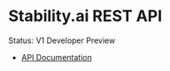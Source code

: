 # Stability.ai REST API

Status: V1 Developer Preview

- [API Documentation](https://api.stability.ai)
